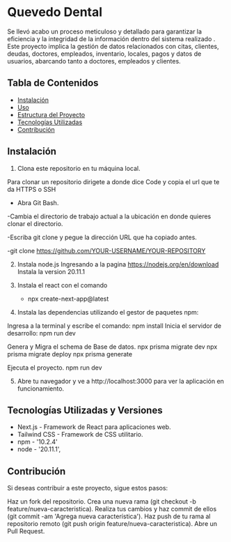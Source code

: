 # Quevedo Dental
Se llevó acabo un proceso meticuloso y detallado para garantizar la eficiencia y la integridad de la información dentro del sistema realizado . Este proyecto implica la gestión de datos relacionados con citas, clientes, deudas, doctores, empleados, inventario, locales, pagos y datos de usuarios, abarcando tanto a doctores, empleados y clientes.


## Tabla de Contenidos

- [Instalación](#instalación)
- [Uso](#uso)
- [Estructura del Proyecto](#estructura-del-proyecto)
- [Tecnologías Utilizadas](#tecnologías-utilizadas)
- [Contribución](#contribución)


## Instalación

1. Clona este repositorio en tu máquina local.

Para clonar un repositorio dirigete a donde dice Code y  copia el url que te da HTTPS o SSH
- Abra Git Bash.

-Cambia el directorio de trabajo actual a la ubicación en donde quieres clonar el directorio.

-Escriba git clone y pegue la dirección URL que ha copiado antes.

-git clone https://github.com/YOUR-USERNAME/YOUR-REPOSITORY

2. Instala node.js 
Ingresando a la pagina https://nodejs.org/en/download
Instala la version 20.11.1

3. Instala el react con el comando
   - npx create-next-app@latest

4. Instala las dependencias utilizando el gestor de paquetes npm:

Ingresa a la terminal y escribe el comando:
   npm install
 Inicia el servidor de desarrollo:
 npm run dev
   
Genera y Migra el schema de Base de datos.
 npx prisma migrate dev
 npx prisma migrate deploy
 npx prisma generate

Ejecuta el proyecto.
 npm run dev

5. Abre tu navegador y ve a http://localhost:3000 para ver la aplicación en funcionamiento.

## Tecnologías Utilizadas y Versiones

- Next.js - Framework de React para aplicaciones web.
- Tailwind CSS - Framework de CSS utilitario.
- npm - '10.2.4'
- node - '20.11.1',

## Contribución
Si deseas contribuir a este proyecto, sigue estos pasos:

Haz un fork del repositorio.
Crea una nueva rama (git checkout -b feature/nueva-caracteristica).
Realiza tus cambios y haz commit de ellos (git commit -am 'Agrega nueva característica').
Haz push de tu rama al repositorio remoto (git push origin feature/nueva-caracteristica).
Abre un Pull Request.
